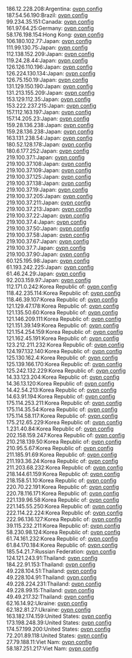 186.12.228.208:Argentina: [ovpn config](vpn/186_12_228_208.ovpn)  
187.54.56.190:Brazil: [ovpn config](vpn/187_54_56_190.ovpn)  
99.234.35.151:Canada: [ovpn config](vpn/99_234_35_151.ovpn)  
161.97.64.25:Germany: [ovpn config](vpn/161_97_64_25.ovpn)  
58.176.198.154:Hong Kong: [ovpn config](vpn/58_176_198_154.ovpn)  
106.180.102.77:Japan: [ovpn config](vpn/106_180_102_77.ovpn)  
111.99.130.75:Japan: [ovpn config](vpn/111_99_130_75.ovpn)  
112.138.152.209:Japan: [ovpn config](vpn/112_138_152_209.ovpn)  
119.24.28.44:Japan: [ovpn config](vpn/119_24_28_44.ovpn)  
126.126.110.196:Japan: [ovpn config](vpn/126_126_110_196.ovpn)  
126.224.130.134:Japan: [ovpn config](vpn/126_224_130_134.ovpn)  
126.75.150.19:Japan: [ovpn config](vpn/126_75_150_19.ovpn)  
131.129.150.190:Japan: [ovpn config](vpn/131_129_150_190.ovpn)  
131.213.155.209:Japan: [ovpn config](vpn/131_213_155_209.ovpn)  
153.129.112.35:Japan: [ovpn config](vpn/153_129_112_35.ovpn)  
153.222.237.215:Japan: [ovpn config](vpn/153_222_237_215.ovpn)  
157.112.163.197:Japan: [ovpn config](vpn/157_112_163_197.ovpn)  
157.14.205.23:Japan: [ovpn config](vpn/157_14_205_23.ovpn)  
159.28.136.238:Japan: [ovpn config](vpn/159_28_136_238.ovpn)  
159.28.136.238:Japan: [ovpn config](vpn/159_28_136_238.ovpn)  
163.131.238.54:Japan: [ovpn config](vpn/163_131_238_54.ovpn)  
180.52.128.178:Japan: [ovpn config](vpn/180_52_128_178.ovpn)  
180.6.177.252:Japan: [ovpn config](vpn/180_6_177_252.ovpn)  
219.100.37.1:Japan: [ovpn config](vpn/219_100_37_1.ovpn)  
219.100.37.108:Japan: [ovpn config](vpn/219_100_37_108.ovpn)  
219.100.37.109:Japan: [ovpn config](vpn/219_100_37_109.ovpn)  
219.100.37.125:Japan: [ovpn config](vpn/219_100_37_125.ovpn)  
219.100.37.138:Japan: [ovpn config](vpn/219_100_37_138.ovpn)  
219.100.37.19:Japan: [ovpn config](vpn/219_100_37_19.ovpn)  
219.100.37.205:Japan: [ovpn config](vpn/219_100_37_205.ovpn)  
219.100.37.211:Japan: [ovpn config](vpn/219_100_37_211.ovpn)  
219.100.37.213:Japan: [ovpn config](vpn/219_100_37_213.ovpn)  
219.100.37.22:Japan: [ovpn config](vpn/219_100_37_22.ovpn)  
219.100.37.4:Japan: [ovpn config](vpn/219_100_37_4.ovpn)  
219.100.37.50:Japan: [ovpn config](vpn/219_100_37_50.ovpn)  
219.100.37.58:Japan: [ovpn config](vpn/219_100_37_58.ovpn)  
219.100.37.67:Japan: [ovpn config](vpn/219_100_37_67.ovpn)  
219.100.37.7:Japan: [ovpn config](vpn/219_100_37_7.ovpn)  
219.100.37.90:Japan: [ovpn config](vpn/219_100_37_90.ovpn)  
60.125.195.98:Japan: [ovpn config](vpn/60_125_195_98.ovpn)  
61.193.242.225:Japan: [ovpn config](vpn/61_193_242_225.ovpn)  
61.46.24.29:Japan: [ovpn config](vpn/61_46_24_29.ovpn)  
92.203.159.97:Japan: [ovpn config](vpn/92_203_159_97.ovpn)  
112.171.0.242:Korea Republic of: [ovpn config](vpn/112_171_0_242.ovpn)  
118.42.235.114:Korea Republic of: [ovpn config](vpn/118_42_235_114.ovpn)  
118.46.39.107:Korea Republic of: [ovpn config](vpn/118_46_39_107.ovpn)  
121.129.47.178:Korea Republic of: [ovpn config](vpn/121_129_47_178.ovpn)  
121.135.50.60:Korea Republic of: [ovpn config](vpn/121_135_50_60.ovpn)  
121.146.209.111:Korea Republic of: [ovpn config](vpn/121_146_209_111.ovpn)  
121.151.39.149:Korea Republic of: [ovpn config](vpn/121_151_39_149.ovpn)  
121.154.254.159:Korea Republic of: [ovpn config](vpn/121_154_254_159.ovpn)  
121.162.45.191:Korea Republic of: [ovpn config](vpn/121_162_45_191.ovpn)  
123.212.211.232:Korea Republic of: [ovpn config](vpn/123_212_211_232.ovpn)  
124.197.132.140:Korea Republic of: [ovpn config](vpn/124_197_132_140.ovpn)  
125.130.162.4:Korea Republic of: [ovpn config](vpn/125_130_162_4.ovpn)  
125.139.166.170:Korea Republic of: [ovpn config](vpn/125_139_166_170.ovpn)  
125.242.132.229:Korea Republic of: [ovpn config](vpn/125_242_132_229.ovpn)  
14.33.123.204:Korea Republic of: [ovpn config](vpn/14_33_123_204.ovpn)  
14.36.13.120:Korea Republic of: [ovpn config](vpn/14_36_13_120.ovpn)  
14.42.54.213:Korea Republic of: [ovpn config](vpn/14_42_54_213.ovpn)  
14.63.91.194:Korea Republic of: [ovpn config](vpn/14_63_91_194.ovpn)  
175.114.253.211:Korea Republic of: [ovpn config](vpn/175_114_253_211.ovpn)  
175.114.35.54:Korea Republic of: [ovpn config](vpn/175_114_35_54.ovpn)  
175.114.58.117:Korea Republic of: [ovpn config](vpn/175_114_58_117.ovpn)  
175.212.65.229:Korea Republic of: [ovpn config](vpn/175_212_65_229.ovpn)  
1.231.40.84:Korea Republic of: [ovpn config](vpn/1_231_40_84.ovpn)  
202.158.159.247:Korea Republic of: [ovpn config](vpn/202_158_159_247.ovpn)  
210.218.139.50:Korea Republic of: [ovpn config](vpn/210_218_139_50.ovpn)  
210.95.5.67:Korea Republic of: [ovpn config](vpn/210_95_5_67.ovpn)  
211.185.91.69:Korea Republic of: [ovpn config](vpn/211_185_91_69.ovpn)  
211.193.36.24:Korea Republic of: [ovpn config](vpn/211_193_36_24.ovpn)  
211.203.68.232:Korea Republic of: [ovpn config](vpn/211_203_68_232.ovpn)  
218.144.61.159:Korea Republic of: [ovpn config](vpn/218_144_61_159.ovpn)  
218.158.51.10:Korea Republic of: [ovpn config](vpn/218_158_51_10.ovpn)  
220.70.22.191:Korea Republic of: [ovpn config](vpn/220_70_22_191.ovpn)  
220.78.116.171:Korea Republic of: [ovpn config](vpn/220_78_116_171.ovpn)  
221.139.96.58:Korea Republic of: [ovpn config](vpn/221_139_96_58.ovpn)  
221.145.55.250:Korea Republic of: [ovpn config](vpn/221_145_55_250.ovpn)  
222.114.22.224:Korea Republic of: [ovpn config](vpn/222_114_22_224.ovpn)  
222.96.136.127:Korea Republic of: [ovpn config](vpn/222_96_136_127.ovpn)  
39.115.232.211:Korea Republic of: [ovpn config](vpn/39_115_232_211.ovpn)  
58.230.98.124:Korea Republic of: [ovpn config](vpn/58_230_98_124.ovpn)  
61.74.161.232:Korea Republic of: [ovpn config](vpn/61_74_161_232.ovpn)  
61.84.170.184:Korea Republic of: [ovpn config](vpn/61_84_170_184.ovpn)  
185.54.21.7:Russian Federation: [ovpn config](vpn/185_54_21_7.ovpn)  
124.121.243.91:Thailand: [ovpn config](vpn/124_121_243_91.ovpn)  
184.22.91.153:Thailand: [ovpn config](vpn/184_22_91_153.ovpn)  
49.228.104.51:Thailand: [ovpn config](vpn/49_228_104_51.ovpn)  
49.228.104.91:Thailand: [ovpn config](vpn/49_228_104_91.ovpn)  
49.228.224.231:Thailand: [ovpn config](vpn/49_228_224_231.ovpn)  
49.228.99.15:Thailand: [ovpn config](vpn/49_228_99_15.ovpn)  
49.49.217.32:Thailand: [ovpn config](vpn/49_49_217_32.ovpn)  
62.16.14.92:Ukraine: [ovpn config](vpn/62_16_14_92.ovpn)  
62.182.81.27:Ukraine: [ovpn config](vpn/62_182_81_27.ovpn)  
163.182.174.159:United States: [ovpn config](vpn/163_182_174_159.ovpn)  
173.198.248.39:United States: [ovpn config](vpn/173_198_248_39.ovpn)  
174.57.199.200:United States: [ovpn config](vpn/174_57_199_200.ovpn)  
72.201.89.118:United States: [ovpn config](vpn/72_201_89_118.ovpn)  
27.79.188.11:Viet Nam: [ovpn config](vpn/27_79_188_11.ovpn)  
58.187.251.217:Viet Nam: [ovpn config](vpn/58_187_251_217.ovpn)  
